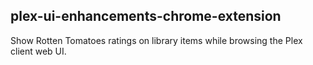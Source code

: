 ## plex-ui-enhancements-chrome-extension

Show Rotten Tomatoes ratings on library items while browsing the Plex client web UI.
